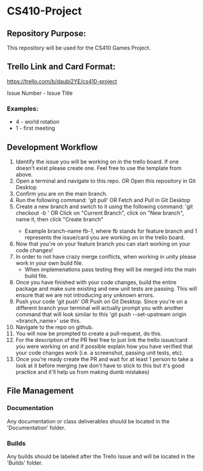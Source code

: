 # CS410-Project

## Repository Purpose:

This repository will be used for the CS410 Games Project.



## Trello Link and Card Format:

https://trello.com/b/daubi2YE/cs410-project

Issue Number - Issue Title

### Examples:
 - 4 - world rotation
 - 1 - first meeting

## Development Workflow
1. Identify the issue you will be working on in the trello board. If one doesn't exist please create one. Feel free to use the template from above.
2. Open a terminal and navigate to this repo.  OR Open this repository in Git Desktop
3. Confirm you are on the main branch.
4. Run the following command: 'git pull'  OR Fetch and Pull in Git Desktop
5. Create a new branch and switch to it using the following command: 'git checkout -b <branch-name>'  OR Click on "Current Branch", click on "New branch", name it, then click "Create branch" 
     -  Example branch-name fb-1, where fb stands for feature branch and 1 represents the issue/card you are working on in the trello board.
6. Now that you're on your feature branch you can start working on your code changes!
7. In order to not have crazy merge conflicts, when working in unity please work in your own build file.
     -  When implemenations pass testing they will be merged into the main build file.
8. Once you have finished with your code changes, build the entire package and make sure existing and new unit tests are passing. This will ensure that we are not introducing any unknown errors.
9. Push your code 'git push'   OR Push on Git Desktop. Since you're on a different branch your terminal will actually prompt you with another command that will look similar to this 'git push --set-upstream origin <branch_name>' use this.
10. Navigate to the repo on github.
11. You will now be prompted to create a pull-request, do this.
12. For the description of the PR feel free to just link the trello issue/card you were working on and if possible explain how you have verified that your code changes work (i.e. a screenshot, passing unit tests, etc).
13. Once you're ready create the PR and wait for at least 1 person to take a look at it before merging (we don't have to stick to this but it's good practice and it'll help us from making dumb mistakes)

## File Management

### Documentation
Any documentation or class deliverables should be located in the 'Documentation' folder.

### Builds
Any builds should be labeled after the Trello Issue and will be located in the 'Builds' folder.





